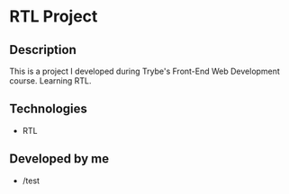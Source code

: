 # RTL Project
## Description
This is a project I developed during Trybe's Front-End Web Development course. Learning RTL.

## Technologies
- RTL

## Developed by me
- /test
